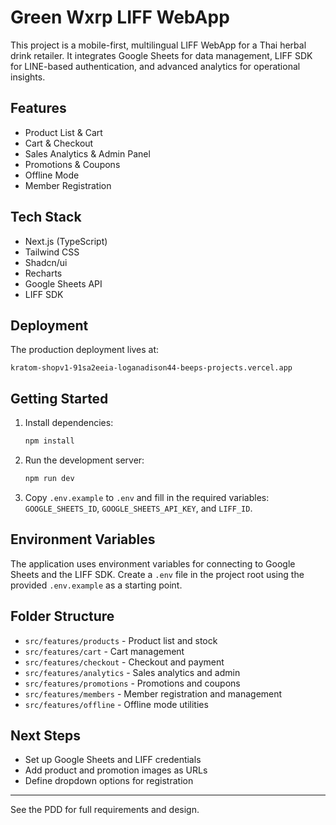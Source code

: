 # Green Wxrp LIFF WebApp

This project is a mobile-first, multilingual LIFF WebApp for a Thai herbal drink retailer. It integrates Google Sheets for data management, LIFF SDK for LINE-based authentication, and advanced analytics for operational insights.

## Features
- Product List & Cart
- Cart & Checkout
- Sales Analytics & Admin Panel
- Promotions & Coupons
- Offline Mode
- Member Registration

## Tech Stack
- Next.js (TypeScript)
- Tailwind CSS
- Shadcn/ui
- Recharts
- Google Sheets API
- LIFF SDK

## Deployment

The production deployment lives at:

`kratom-shopv1-91sa2eeia-loganadison44-beeps-projects.vercel.app`

## Getting Started
1. Install dependencies:
   ```bash
   npm install
   ```
2. Run the development server:
   ```bash
   npm run dev
   ```
3. Copy `.env.example` to `.env` and fill in the required variables:
   `GOOGLE_SHEETS_ID`, `GOOGLE_SHEETS_API_KEY`, and `LIFF_ID`.

## Environment Variables

The application uses environment variables for connecting to Google Sheets and
the LIFF SDK. Create a `.env` file in the project root using the provided
`.env.example` as a starting point.

## Folder Structure
- `src/features/products` - Product list and stock
- `src/features/cart` - Cart management
- `src/features/checkout` - Checkout and payment
- `src/features/analytics` - Sales analytics and admin
- `src/features/promotions` - Promotions and coupons
- `src/features/members` - Member registration and management
- `src/features/offline` - Offline mode utilities

## Next Steps
- Set up Google Sheets and LIFF credentials
- Add product and promotion images as URLs
- Define dropdown options for registration

---
See the PDD for full requirements and design.
